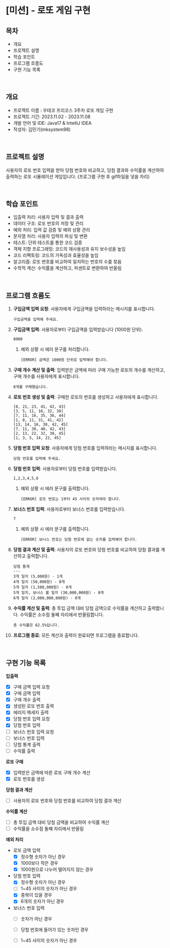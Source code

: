 # [미션] - 로또 게임 구현

## 목차

- 개요
- 프로젝트 설명
- 학습 포인트
- 프로그램 흐름도
- 구현 기능 목록

<br>

## 개요
- 프로젝트 이름 : 우테코 프리코스 3주차 로또 게임 구현
- 프로젝트 기간: 2023.11.02 - 2023.11.08
- 개발 언어 및 IDE: Java17 & IntelliJ IDEA
- 작성자: 김민기(mksystem98)

<br>

## 프로젝트 설명

사용자의 로또 번호 입력을 받아 당첨 번호와 비교하고, 당첨 결과와 수익률을 계산하여 출력하는 로또 시뮬레이션 게임입니다.
(프로그램 구현 후 gif파일을 넣을 자리)

<br>

## 학습 포인트

- 입출력 처리: 사용자 입력 및 결과 출력
- 데이터 구조: 로또 번호의 저장 및 관리
- 예외 처리: 입력 값 검증 및 예외 상황 관리
- 문자열 처리: 사용자 입력의 파싱 및 변환 
- 테스트: 단위 테스트를 통한 코드 검증
- 객체 지향 프로그래밍: 코드의 재사용성과 유지 보수성을 높임
- 코드 리팩토링: 코드의 가독성과 효율성을 높임
- 알고리즘: 로또 번호를 비교하여 일치하는 번호의 수를 찾음
- 수학적 계산: 수익률을 계산하고, 퍼센트로 변환하여 반올림

<br>

## 프로그램 흐름도

1. **구입금액 입력 요청**: 사용자에게 구입금액을 입력하라는 메시지를 표시합니다.
    ```
   구입금액을 입력해 주세요.
   ```

2. **구입금액 입력**: 사용자로부터 구입금액을 입력받습니다 (1000원 단위).
    ```
   8000
   ```
   1. 예외 상황 시 에러 문구를 처리합니다.
        ```
      [ERROR] 금액은 1000원 단위로 입력해야 합니다.
      ```   

3. **구매 개수 계산 및 출력**: 입력받은 금액에 따라 구매 가능한 로또의 개수를 계산하고, 구매 개수를 사용자에게 표시합니다.
    ```
   8개를 구매했습니다.
   ```

4. **로또 번호 생성 및 출력**: 구매한 로또의 번호를 생성하고 사용자에게 표시합니다.
    ```
    [8, 21, 23, 41, 42, 43] 
    [3, 5, 11, 16, 32, 38]
    [7, 11, 16, 35, 36, 44]
    [1, 8, 11, 31, 41, 42]
    [13, 14, 16, 38, 42, 45]
    [7, 11, 30, 40, 42, 43]
    [2, 13, 22, 32, 38, 45]
    [1, 3, 5, 14, 22, 45]
    ```

5. **당첨 번호 입력 요청**: 사용자에게 당첨 번호를 입력하라는 메시지를 표시합니다.
    ```
   당첨 번호를 입력해 주세요.
   ```

6. **당첨 번호 입력**: 사용자로부터 당첨 번호를 입력받습니다.
    ```
   1,2,3,4,5,6
   ```
      1. 예외 상황 시 에러 문구를 출력합니다.
         ```
         [ERROR] 로또 번호는 1부터 45 사이의 숫자여야 합니다.
         ```
7. **보너스 번호 입력**: 사용자로부터 보너스 번호를 입력받습니다.
    ```
   7
   ```
   1. 예외 상황 시 에러 문구를 출력합니다.
        ```
      [ERROR] 보너스 번호는 당첨 번호에 없는 숫자를 입력해야 합니다.
      ```

8. **당첨 결과 계산 및 출력**: 사용자의 로또 번호와 당첨 번호를 비교하여 당첨 결과를 계산하고 출력합니다.
   ```
   당첨 통계
   ---
   3개 일치 (5,000원) - 1개
   4개 일치 (50,000원) - 0개
   5개 일치 (1,500,000원) - 0개
   5개 일치, 보너스 볼 일치 (30,000,000원) - 0개
   6개 일치 (2,000,000,000원) - 0개
   ```
9. **수익률 계산 및 출력**: 총 투입 금액 대비 당첨 금액으로 수익률을 계산하고 출력합니다. 수익률은 소수점 둘째 자리에서 반올림합니다.
   ```
   총 수익률은 62.5%입니다.
   ```

10. **프로그램 종료**: 모든 계산과 출력이 완료되면 프로그램을 종료합니다.
      

<br>

## 구현 기능 목록

**입출력**

-[x] 구매 금액 입력 요청
-[x] 구매 금액 입력
-[x] 구매 개수 출력
-[x] 생성된 로또 번호 출력
-[x] 에러지 메세지 출력
-[x] 당첨 번호 입력 요청
-[x] 당첨 번호 입력
-[ ] 보너스 번호 입력 요청
-[ ] 보너스 번호 입력
-[ ] 당첨 통계 출력
-[ ] 수익률 출력

**로또 구매**

-[x] 입력받은 금액에 따른 로또 구매 개수 계산
-[x] 로또 번호를 생성

**당첨 결과 계산**

-[ ] 사용자의 로또 번호와 당첨 번호를 비교하여 당첨 결과 계산

**수익률 계산**

-[ ] 총 투입 금액 대비 당첨 금액을 비교하여 수익률 계산
-[ ] 수익률을 소수점 둘째 자리에서 반올림

**예외 처리**

- 로또 금액 입력
  - [x] 정수형 숫자가 아닌 경우
  - [x] 1000보다 작은 경우
  - [x] 1000원으로 나누어 떨어지지 않는 경우

- 당첨 번호 입력
  - [x] 정수형 숫자가 아닌 경우
  - [ ] 1~45 사이의 숫자가 아닌 경우
  - [x] 중복이 있을 경우
  - [x] 6개의 숫자가 아닌 경우

- 보너스 번호 입력
  - [ ] 숫자가 아닌 경우
  - [ ] 당첨 번호에 들어가 있는 숫자인 경우
  - [ ] 1~45 사이의 숫자가 아닌 경우



